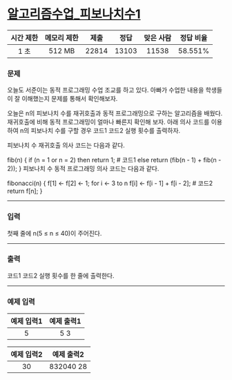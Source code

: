 # [알고리즘수업\_피보나치수1](https://www.acmicpc.net/problem/24416)

<div align = center>

| 시간 제한 | 메모리 제한 | 제출  | 정답  | 맞은 사람 | 정답 비율 |
| :-------: | :---------: | :---: | :---: | :-------: | :-------: |
|   1 초    |   512 MB    | 22814 | 13103 |   11538   |  58.551%  |

</div>

### 문제

오늘도 서준이는 동적 프로그래밍 수업 조교를 하고 있다. 아빠가 수업한 내용을 학생들이 잘 이해했는지 문제를 통해서 확인해보자.

오늘은 n의 피보나치 수를 재귀호출과 동적 프로그래밍으로 구하는 알고리즘을 배웠다. 재귀호출에 비해 동적 프로그래밍이 얼마나 빠른지 확인해 보자. 아래 의사 코드를 이용하여 n의 피보나치 수를 구할 경우 코드1 코드2 실행 횟수를 출력하자.

피보나치 수 재귀호출 의사 코드는 다음과 같다.

fib(n) {
if (n = 1 or n = 2)
then return 1; # 코드1
else return (fib(n - 1) + fib(n - 2));
}
피보나치 수 동적 프로그래밍 의사 코드는 다음과 같다.

fibonacci(n) {
f[1] <- f[2] <- 1;
for i <- 3 to n
f[i] <- f[i - 1] + f[i - 2]; # 코드2
return f[n];
}

---

### 입력

첫째 줄에 n(5 ≤ n ≤ 40)이 주어진다.

---

### 출력

코드1 코드2 실행 횟수를 한 줄에 출력한다.

---

### 예제 입력

| 예제 입력1 | 예제 출력1 |
| :--------: | :--------: |
|     5      |    5 3     |

| 예제 입력2 | 예제 출력2 |
| :--------: | :--------: |
|     30     | 832040 28  |
